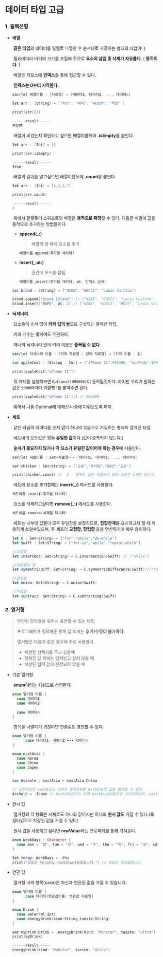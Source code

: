 # 데이터 타입 고급

### 1. 컬렉션형

* **배열**

  ​	**같은 타입**의 데이터를 일렬로 나열한 후 순서대로 저장하는 형태의 타입이다.

  ​	필요에따라 버퍼의 크기를 조절해 주므로 **요소의 삽입 및 삭제가 자유롭다**. ( **동적이다.** )

  ​	배열은 각요소에 **인덱스**를 통해 접근할 수 있다. 

  ​	**인덱스는 0부터 시작한다.**

  ```swift
  var/let 배열이름 : [자료형] = [데이터1, 데이터2, ..., 데이터n]
  ```

  ```swift
  let arr : [String] = ["치킨", "피자", "짜장면", "족발" ]
  
  print(arr[2])
  
  ------result------
  짜장면
  ```

  ​	배열이 비었는지 확인하고 싶으면 배열이름뒤에 **.isEmpty**를 붙인다.

  ```swift
  let arr : [Int] = []
  
  print(arr.isEmpty)
  
  ------result------
  true
  ```

  ​	배열의 길이를 알고싶으면 배열이름뒤에 **.count**를 붙인다.

  ```swift
  let arr : [Int] = [1,3,5,7]
  
  print(arr.count)
  
  ------result------
  4
  ```

  ​	위에서 말햇듯이 스위프트의 배열은 **동적으로 확장**할 수 있다. 다음은 배열에 값을 동적으로 추가하는 방법들이다.

  * **append(_:)**

    > 배열의 맨 뒤에 요소를 추가

    ```swift
    배열이름.append(추가할 데이터)
    ```

  * **insert(_:at:)**

    > 중간에 요소를 삽입

    ```swift
    배열이름.insert(추가할 데이터, at: 인덱스 넘버)
    ```

  ```swift
  var brand : [String] = ["NIKE", "GUCCI", "Louis Vuitton"]
  
  brand.append("Stone Island") // ["NIKE", "GUCCI", "Louis Vuitton", "Stone Island"]
  brand.insert("BAPE", at: 2) // ["NIKE", "GUCCI", "BAPE", "Louis Vuitton", "Stone Island"]
  ```


* **딕셔너리**

  ​	요소들이 순서 없이 **키와 값의 쌍**으로 구성되는 컬렉션 타입.

  ​	키의 개수는 몇개여도 무관하다.

  ​	하나의 딕셔너리 안의 키의 이름은 **중복될 수 없다**. 

  ```swift
  var/let 딕셔너리 이름 : [키의 자료형 : 값의 자료형] = [키의 이름 : 값]
  ```

  ```swift
  var appleCost : [String : Int] = ["iPhone 11":990000, "AirPods":199000, "MacBook Pro":1990000]
  
  print(appleCost["iPhone 11"]) 
  ```

  ​	위 예제를 실행해보면 ```Optional(990000)```이 출력될것이다. 하지만 우리가 원하는 값은 ```990000```이다 이럴땐 !를 붙여주면 된다.

  ```swift
  print(appleCost["iPhone 11"]!) // 990000
  ```

  ​	위에서 나온 Optional에 대해선 나중에 다뤄보도록 하자.

* **세트**

  ​	같은 타입의 데이터를 순서 없이 하나의 묶음으로 저장하는 형태의 컬렉션 타입.

  ​	세트내의 모든값은 **모두 유일한 값**이다.(값이 중복되지 않는다.)

  ​	**순서가 중요하지 않거나 각 요소가 유일한 값이어야 하는 경우**에 사용한다. 

  ```swift
  var/let 세트이름 : Set<자료형> = [데이터1, 데이터2, ..., 데이터n]
  ```

  ```swift
  var chicken : Set<String> = ["교촌","푸라닭","BBQ","교촌"]
  
  print(chicken.count) //  3 - 중복된 값은 허용되지 않아 교촌은 1개만 남는다.
  ```

  ​	세트에 요소를 추가할때는 **insert(_:)** 메서드를 사용한다.

  ```swift
  세트이름.insert(추가할 데이터)
  ```

  ​	요소를 삭제하고싶다면 **remove(_:)** 메서드를 사용한다.

  ```swift
  세트이름.remove(삭제할 데이터)
  ```

  ​	세트는 내부의 값들이 모두 유일함을 보장하므로, **집합관계**를 표시하고자 할 때 유용하게 쓰일수있으며, 두 세트의 **교집합, 합집합** 등을 연산하기에 매우 용이하다.

  ```swift
  let C : Set<STring> = ["for","while","do-while"]
  let Swift : Set<STring> = ["for-in","while","repeat-while"]
  
  //교집합
  let intersect: Set<String> = C.intersection(Swift) // ["while"]
  
  //여집합의 합
  let symmetricDiff: Set<STring> = C.symmetricDifference(Swift)//["for","for-in","do-while","repeat-while"]
  
  //합집합
  let union: Set<String> = C.union(Swift)
  
  //차집합
  let subtract: Set<String> = C.subtracting(Swift)
  ```



### 2. 열거형

> 연관된 항목들을 묶어서 표현할 수 있는 타입
>
> 프로그래머가 정의해준 항목 값 외에는 **추가/수정이 불가하다.**
>
> 열거형은 다음과 같은 경우에 주로 사용한다.
>
> * 제한된 선택지를 주고 싶을때
> * 정해진 값 외에는 입력받고 싶지 않을 때
> * 예상된 입력 값이 한정되어 있을 때

* 기본 열거형

  ​	**enum**이라는 키워드로 선언한다.

  ```swift
  enum 열거형 이름 {
    case 데이터1
    case 데이터2
    		:
    case 데이터n
  }
  ```

  ​	항목을 나열하기 귀찮다면 한줄로도 표현할 수 있다.

  ```swift
  enum 열거형 이름 {
    	case 데이터1, 데이터2 ∙∙∙ 데이터n
  }
  ```

  ```swift
  enum eastAsia {
    case Korea
    case China
    case Japen
  }
  
  var Asshole : eastAsia = eastAsia.China
  
  // 같은타입인 eastAsia 내부의 항목으로만 Asshole의 값을 변경할 수 있다.
  Asshole = .Japen // Asshole변수는 이미 eastAsia타입으로 선언되어있어, eastAsia.Japen대신 .Japen으로 사용할 수 있다.
  ```

* 원시 값

  ​	열거형의 각 항목은 자체로도 하나의 값이지만 하나의 **원시 값**도 가질 수 있다.(특정타입으로 지정된 값을 가질 수 있다)

  ​	원시 값을 사용하고 싶다면 **rawValue**라는 프로퍼티를 통해 가져온다.

  ```swift
  enum WeekDays : Character {
    case mon = "월", tue = "화", wed = "수", thu = "목", fri = "금", sat = "토", sun = "일"
  }
  
  let today: WeekDays = .thu
  print("오늘은 \(today.rawValue)요일입니다.") // 오늘은 목요일입니다.
  ```

* 연관 값

  ​	열거형 내의 항목(case)은 자신과 연관된 값을 가질 수 있습니다.

  ```swift
  enum 열거형 이름 {
    	case 데이터(연관값이름: 연관값 자료형)
  }
  ```

  ```swift
  enum Drink {
    case water(ml:Int)
    case energyDrink(kind:String,taeste:String)
  }
  
  var myDrink:Drink = .energyDrink(kind: "Monster", taeste: "ultra")
  print(myDrink)
  
  ------result------
  energyDrink(kind: "Monster", taeste: "ultra")
  ```

  

